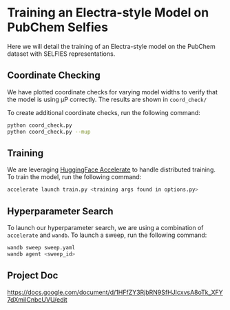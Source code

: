# Training an Electra-style Model on PubChem Selfies
Here we will detail the training of an Electra-style model on the PubChem dataset with SELFIES representations.

## Coordinate Checking
We have plotted coordinate checks for varying model widths to verify that the model is using µP correctly. The results are shown in `coord_check/`

To create additional coordinate checks, run the following command:
```bash
python coord_check.py
python coord_check.py --mup
```

## Training
We are leveraging [HuggingFace Accelerate](https://huggingface.co/docs/accelerate/index) to handle distributed training. To train the model, run the following command:
```bash
accelerate launch train.py <training args found in options.py>
```

## Hyperparameter Search
To launch our hyperparameter search, we are using a combination of `accelerate` and `wandb`. To launch a sweep, run the following command:
```bash
wandb sweep sweep.yaml
wandb agent <sweep_id>
```

## Project Doc
https://docs.google.com/document/d/1HFfZY3RjbRN9SfHJIcxvsA8oTk_XFY7dXmiICnbcUVU/edit
